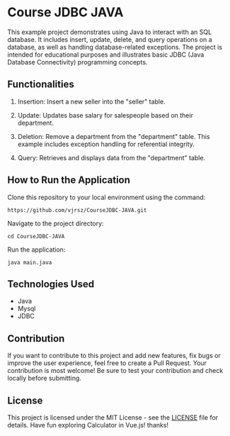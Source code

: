 # Course JDBC JAVA
This example project demonstrates using Java to interact with an SQL database. It includes insert, update, delete, and query operations on a database, as well as handling database-related exceptions. The project is intended for educational purposes and illustrates basic JDBC (Java Database Connectivity) programming concepts.

## Functionalities

1. Insertion: Insert a new seller into the "seller" table.

2. Update: Updates base salary for salespeople based on their department.

3. Deletion: Remove a department from the "department" table. This example includes exception handling for referential integrity.

4. Query: Retrieves and displays data from the "department" table.

## How to Run the Application
Clone this repository to your local environment using the command:
```
https://github.com/vjrsz/CourseJDBC-JAVA.git
```
Navigate to the project directory:
```
cd CourseJDBC-JAVA
```
Run the application:
```
java main.java
```

## Technologies Used
- Java
- Mysql
- JDBC

## Contribution
If you want to contribute to this project and add new features, fix bugs or improve the user experience, feel free to create a Pull Request. Your contribution is most welcome! Be sure to test your contribution and check locally before submitting.

## License
This project is licensed under the MIT License - see the <a href="./LICENSE">LICENSE</a> file for details.
Have fun exploring Calculator in Vue.js! thanks!